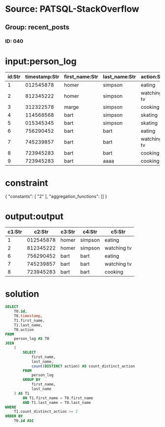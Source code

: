 # Source: PATSQL-StackOverflow
## Group: recent_posts
### ID: 040

# input:person_log

| id:Str | timestamp:Str | first_name:Str | last_name:Str | action:Str |
|---|---|---|---|---|
| 1 | 012545878 | homer | simpson | eating |
| 2 | 812345222 | homer | simpson | watching tv |
| 3 | 312322578 | marge | simpson | cooking |
| 4 | 114568568 | bart | simpson | skating |
| 5 | 015345345 | bart | simpson | skating |
| 6 | 756290452 | bart | bart | eating |
| 7 | 745239857 | bart | bart | watching tv |
| 8 | 723945283 | bart | bart | cooking |
| 9 | 723945283 | bart | aaaa | cooking |

# constraint

{
  "constants": [
    "2"
  ],
  "aggregation_functions": []
}

# output:output

| c1:Str | c2:Str | c3:Str | c4:Str | c5:Str |
|---|---|---|---|---|
| 1 | 012545878 | homer | simpson | eating |
| 2 | 812345222 | homer | simpson | watching tv |
| 6 | 756290452 | bart | bart | eating |
| 7 | 745239857 | bart | bart | watching tv |
| 8 | 723945283 | bart | bart | cooking |

# solution

```sql
SELECT
    T0.id,
    T0.timestamp,
    T1.first_name,
    T1.last_name,
    T0.action 
FROM
    person_log AS T0 
JOIN
    (
        SELECT
            first_name,
            last_name,
            count(DISTINCT action) AS count_distinct_action 
        FROM
            person_log 
        GROUP BY
            first_name,
            last_name
    ) AS T1 
        ON T1.first_name = T0.first_name 
        AND T1.last_name = T0.last_name 
WHERE
    T1.count_distinct_action >= 2 
ORDER BY
    T0.id ASC
```
